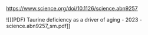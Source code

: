 
https://www.science.org/doi/10.1126/science.abn9257

![[(PDF) Taurine deficiency as a driver of aging - 2023 - science.abn9257_sm.pdf]]

